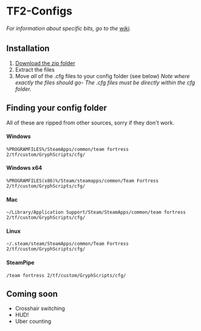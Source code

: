 # TF2-Configs

###### For information about specific bits, go to the [wiki](https://github.com/Samcfuchs/TF2-Configs/wiki).

## Installation
1. [Download the zip folder](https://github.com/Samcfuchs/TF2-Configs/archive/master.zip)
2. Extract the files
3. Move *all* of the .cfg files to your config folder (see below)
*Note where exactly the files should go- The .cfg files must be directly within the cfg folder.*

## Finding your config folder
All of these are ripped from other sources, sorry if they don't work.
#### Windows
`%PROGRAMFILES%/SteamApps/common/team fortress 2/tf/custom/GryphScripts/cfg/`
#### Windows x64
`%PROGRAMFILES(x86)%/Steam/steamapps/common/Team Fortress 2/tf/custom/GryphScripts/cfg/`
#### Mac
`~/Library/Application Support/Steam/SteamApps/common/team fortress 2/tf/custom/GryphScripts/cfg/`
#### Linux
`~/.steam/steam/SteamApps/common/Team Fortress 2/tf/custom/GryphScripts/cfg/`
#### SteamPipe
`/team fortress 2/tf/custom/GryphScripts/cfg/`

## Coming soon
* Crosshair switching
* HUD!
* Uber counting
